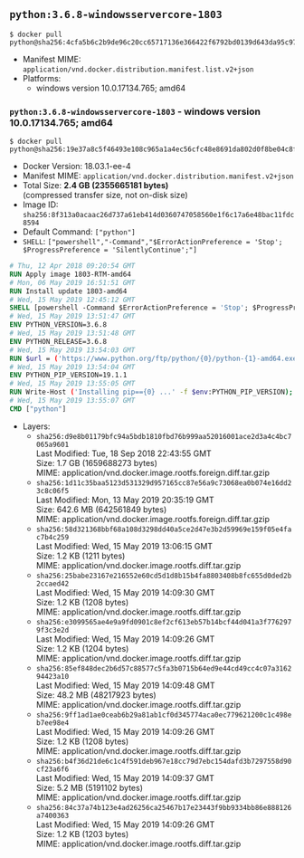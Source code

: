 ## `python:3.6.8-windowsservercore-1803`

```console
$ docker pull python@sha256:4cfa5b6c2b9de96c20cc65717136e366422f6792bd0139d643da95c974ea61bd
```

-	Manifest MIME: `application/vnd.docker.distribution.manifest.list.v2+json`
-	Platforms:
	-	windows version 10.0.17134.765; amd64

### `python:3.6.8-windowsservercore-1803` - windows version 10.0.17134.765; amd64

```console
$ docker pull python@sha256:19e37a8c5f46493e108c965a1a4ec56cfc48e8691da802d0f8be04c8f63c3775
```

-	Docker Version: 18.03.1-ee-4
-	Manifest MIME: `application/vnd.docker.distribution.manifest.v2+json`
-	Total Size: **2.4 GB (2355665181 bytes)**  
	(compressed transfer size, not on-disk size)
-	Image ID: `sha256:8f313a0acaac26d737a61eb414d0360747058560e1f6c17a6e48bac11fdc8594`
-	Default Command: `["python"]`
-	`SHELL`: `["powershell","-Command","$ErrorActionPreference = 'Stop'; $ProgressPreference = 'SilentlyContinue';"]`

```dockerfile
# Thu, 12 Apr 2018 09:20:54 GMT
RUN Apply image 1803-RTM-amd64
# Mon, 06 May 2019 16:51:51 GMT
RUN Install update 1803-amd64
# Wed, 15 May 2019 12:45:12 GMT
SHELL [powershell -Command $ErrorActionPreference = 'Stop'; $ProgressPreference = 'SilentlyContinue';]
# Wed, 15 May 2019 13:51:47 GMT
ENV PYTHON_VERSION=3.6.8
# Wed, 15 May 2019 13:51:48 GMT
ENV PYTHON_RELEASE=3.6.8
# Wed, 15 May 2019 13:54:03 GMT
RUN $url = ('https://www.python.org/ftp/python/{0}/python-{1}-amd64.exe' -f $env:PYTHON_RELEASE, $env:PYTHON_VERSION); 	Write-Host ('Downloading {0} ...' -f $url); 	[Net.ServicePointManager]::SecurityProtocol = [Net.SecurityProtocolType]::Tls12; 	Invoke-WebRequest -Uri $url -OutFile 'python.exe'; 		Write-Host 'Installing ...'; 	Start-Process python.exe -Wait 		-ArgumentList @( 			'/quiet', 			'InstallAllUsers=1', 			'TargetDir=C:\Python', 			'PrependPath=1', 			'Shortcuts=0', 			'Include_doc=0', 			'Include_pip=0', 			'Include_test=0' 		); 		$env:PATH = [Environment]::GetEnvironmentVariable('PATH', [EnvironmentVariableTarget]::Machine); 		Write-Host 'Verifying install ...'; 	Write-Host '  python --version'; python --version; 		Write-Host 'Removing ...'; 	Remove-Item python.exe -Force; 		Write-Host 'Complete.';
# Wed, 15 May 2019 13:54:04 GMT
ENV PYTHON_PIP_VERSION=19.1.1
# Wed, 15 May 2019 13:55:05 GMT
RUN Write-Host ('Installing pip=={0} ...' -f $env:PYTHON_PIP_VERSION); 	[Net.ServicePointManager]::SecurityProtocol = [Net.SecurityProtocolType]::Tls12; 	Invoke-WebRequest -Uri 'https://bootstrap.pypa.io/get-pip.py' -OutFile 'get-pip.py'; 	python get-pip.py 		--disable-pip-version-check 		--no-cache-dir 		('pip=={0}' -f $env:PYTHON_PIP_VERSION) 	; 	Remove-Item get-pip.py -Force; 		Write-Host 'Verifying pip install ...'; 	pip --version; 		Write-Host 'Complete.';
# Wed, 15 May 2019 13:55:07 GMT
CMD ["python"]
```

-	Layers:
	-	`sha256:d9e8b01179bfc94a5bdb1810fbd76b999aa52016001ace2d3a4c4bc7065a9601`  
		Last Modified: Tue, 18 Sep 2018 22:43:55 GMT  
		Size: 1.7 GB (1659688273 bytes)  
		MIME: application/vnd.docker.image.rootfs.foreign.diff.tar.gzip
	-	`sha256:1d11c35baa5123d531329d957165cc87e56a9c73068ea0b074e16dd23c8c06f5`  
		Last Modified: Mon, 13 May 2019 20:35:19 GMT  
		Size: 642.6 MB (642561849 bytes)  
		MIME: application/vnd.docker.image.rootfs.foreign.diff.tar.gzip
	-	`sha256:58d321368bbf68a108d3298dd40a5ce2d47e3b2d59969e159f05e4fac7b4c259`  
		Last Modified: Wed, 15 May 2019 13:06:15 GMT  
		Size: 1.2 KB (1211 bytes)  
		MIME: application/vnd.docker.image.rootfs.diff.tar.gzip
	-	`sha256:25babe23167e216552e60cd5d1d8b15b4fa8803408b8fc655d0ded2b2ccaed42`  
		Last Modified: Wed, 15 May 2019 14:09:30 GMT  
		Size: 1.2 KB (1208 bytes)  
		MIME: application/vnd.docker.image.rootfs.diff.tar.gzip
	-	`sha256:e3099565ae4e9a9fd0901c8ef2cf613eb57b14bcf44d041a3f7762979f3c3e2d`  
		Last Modified: Wed, 15 May 2019 14:09:26 GMT  
		Size: 1.2 KB (1204 bytes)  
		MIME: application/vnd.docker.image.rootfs.diff.tar.gzip
	-	`sha256:85ef848dec2b6d57c88577c5fa3b0715b64ed9e44cd49cc4c07a316294423a10`  
		Last Modified: Wed, 15 May 2019 14:09:48 GMT  
		Size: 48.2 MB (48217923 bytes)  
		MIME: application/vnd.docker.image.rootfs.diff.tar.gzip
	-	`sha256:9ff1ad1ae0ceab6b29a81ab1cf0d345774aca0ec779621200c1c498eb7ee98e4`  
		Last Modified: Wed, 15 May 2019 14:09:26 GMT  
		Size: 1.2 KB (1208 bytes)  
		MIME: application/vnd.docker.image.rootfs.diff.tar.gzip
	-	`sha256:b4f36d21de6c1c4f591deb967e18cc79d7ebc154dafd3b7297558d90cf23a6f6`  
		Last Modified: Wed, 15 May 2019 14:09:37 GMT  
		Size: 5.2 MB (5191102 bytes)  
		MIME: application/vnd.docker.image.rootfs.diff.tar.gzip
	-	`sha256:84c37a74b123e4ad26256ca25467b17e23443f9bb9334bb86e888126a7400363`  
		Last Modified: Wed, 15 May 2019 14:09:26 GMT  
		Size: 1.2 KB (1203 bytes)  
		MIME: application/vnd.docker.image.rootfs.diff.tar.gzip
